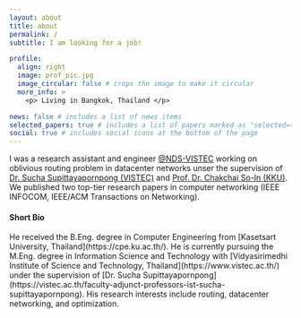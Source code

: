 ```yaml
---
layout: about
title: about
permalink: /
subtitle: I am looking for a job!

profile:
  align: right
  image: prof_pic.jpg
  image_circular: false # crops the image to make it circular
  more_info: >
    <p> Living in Bangkok, Thailand </p>

news: false # includes a list of news items
selected_papers: true # includes a list of papers marked as "selected={true}"
social: true # includes social icons at the bottom of the page
---
```


I was a research assistant and engineer <a href='https://vistec.ac.th/'>@NDS-VISTEC</a> working on oblivious routing problem in datacenter networks unser the supervision of [Dr. Sucha Supittayapornpong (VISTEC)](https://vistec.ac.th/faculty-adjunct-professors-ist-sucha-supittayapornpong) and [Prof. Dr. Chakchai So-In (KKU)](https://csperson.kku.ac.th/chakchai/). We published two top-tier research papers in computer networking (IEEE INFOCOM, IEEE/ACM Transactions on Networking). 

<h4>Short Bio</h4>
He received the B.Eng. degree in Computer Engineering from [Kasetsart University, Thailand](https://cpe.ku.ac.th/). He is currently pursuing the M.Eng. degree in Information Science and Technology with [Vidyasirimedhi Institute of Science and Technology, Thailand](https://www.vistec.ac.th/) under the supervision of [Dr. Sucha Supittayapornpong](https://vistec.ac.th/faculty-adjunct-professors-ist-sucha-supittayapornpong). His research interests include routing, datacenter networking, and optimization.

<!-- Write your biography here. Tell the world about yourself. Link to your favorite [subreddit](http://reddit.com). You can put a picture in, too. The code is already in, just name your picture `prof_pic.jpg` and put it in the `img/` folder.

Put your address / P.O. box / other info right below your picture. You can also disable any of these elements by editing `profile` property of the YAML header of your `_pages/about.md`. Edit `_bibliography/papers.bib` and Jekyll will render your [publications page](/al-folio/publications/) automatically.

Link to your social media connections, too. This theme is set up to use [Font Awesome icons](https://fontawesome.com/) and [Academicons](https://jpswalsh.github.io/academicons/), like the ones below. Add your Facebook, Twitter, LinkedIn, Google Scholar, or just disable all of them. -->
